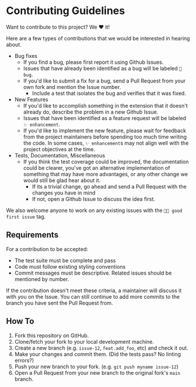 # Contributing Guidelines

Want to contribute to this project? We ❤️ it! 

Here are a few types of contributions that we would be interested in hearing about.

*  Bug fixes
    -  If you find a bug, please first report it using Github Issues.
    -  Issues that have already been identified as a bug will be labeled `🐛 bug`.
    -  If you'd like to submit a fix for a bug, send a Pull Request from your own fork and mention the Issue number.
        +  Include a test that isolates the bug and verifies that it was fixed.
*  New Features
    -  If you'd like to accomplish something in the extension that it doesn't already do, describe the problem in a new
       Github Issue.
    -  Issues that have been identified as a feature request will be labeled `✨ enhancement`.
    -  If you'd like to implement the new feature, please wait for feedback from the project maintainers before spending
       too much time writing the code. In some cases, `✨ enhancement`s may not align well with the project objectives at
       the time.
*  Tests, Documentation, Miscellaneous
    -  If you think the test coverage could be improved, the documentation could be clearer, you've got an alternative
       implementation of something that may have more advantages, or any other change we would still be glad hear about
       it.
       -  If its a trivial change, go ahead and send a Pull Request with the changes you have in mind
       -  If not, open a Github Issue to discuss the idea first.

We also welcome anyone to work on any existing issues with the `👋🏽 good first issue` tag.

## Requirements

For a contribution to be accepted:

*  The test suite must be complete and pass
*  Code must follow existing styling conventions
*  Commit messages must be descriptive. Related issues should be mentioned by number.

If the contribution doesn't meet these criteria, a maintainer will discuss it with you on the Issue. You can still
continue to add more commits to the branch you have sent the Pull Request from.

## How To

1. Fork this repository on GitHub.
1. Clone/fetch your fork to your local development machine.
1. Create a new branch (e.g. `issue-12`, `feat.add_foo`, etc) and check it out.
1. Make your changes and commit them. (Did the tests pass? No linting errors?)
1. Push your new branch to your fork. (e.g. `git push myname issue-12`)
1. Open a Pull Request from your new branch to the original fork's `main` branch.
